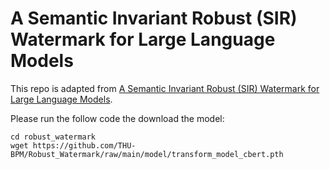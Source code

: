 # A Semantic Invariant Robust (SIR) Watermark for Large Language Models

This repo is adapted from [A Semantic Invariant Robust (SIR) Watermark for Large Language Models](https://github.com/THU-BPM/Robust_Watermark/).

Please run the follow code the download the model:
```shell
cd robust_watermark
wget https://github.com/THU-BPM/Robust_Watermark/raw/main/model/transform_model_cbert.pth
```
